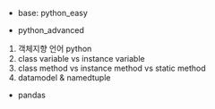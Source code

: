 - base: python_easy

- python_advanced 
1. 객체지향 언어 python 
2. class variable vs instance variable
3. class method vs instance method vs static method
4. datamodel & namedtuple


- pandas
